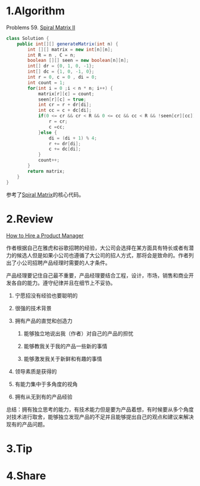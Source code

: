 # 1.Algorithm

Problems 59. [Spiral Matrix II](https://leetcode.com/problems/spiral-matrix-ii/)
```java
class Solution {
    public int[][] generateMatrix(int n) {
        int [][] matrix = new int[n][n];
		int R = n , C = n;
		boolean [][] seen = new boolean[n][n];
		int[] dr = {0, 1, 0, -1};
		int[] dc = {1, 0, -1, 0};
		int r = 0, c = 0 , di = 0;
		int count = 1;
		for(int i = 0 ;i < n * n; i++) {
			matrix[r][c] = count;
			seen[r][c] = true;
			int cr = r + dr[di];
			int cc = c + dc[di];
			if(0 <= cr && cr < R && 0 <= cc && cc < R && !seen[cr][cc]) {
				r = cr;
				c =cc;
			}else {
				di = (di + 1) % 4;
				r += dr[di];
				c += dc[di];
			}
			count++;
		}
		return matrix;
    }
}
```

参考了[Spiral Matrix](https://leetcode.com/problems/spiral-matrix/submissions/)的核心代码。

# 2.Review

[How to Hire a Product Manager](https://github.com/zouyingjie/arts/blob/master/2018-11-16.md)

作者根据自己在雅虎和谷歌招聘的经验，大公司会选择在某方面具有特长或者有潜力的候选人但是如果小公司也遵循了大公司的招人方式，那将会是致命的。作者列出了小公司招聘产品经理时需要的人才条件。

产品经理要记住自己最不重要，产品经理要结合工程，设计，市场，销售和商业开发各自的能力。遵守纪律并且在细节上不妥协。

1. 宁愿招没有经验也要聪明的
2. 很强的技术背景
3. 拥有产品的直觉和创造力

   1. 能够独立地说出我（作者）对自己的产品的担忧

   2. 能够教我关于我的产品一些新的事情

   3. 能够激发我关于新鲜和有趣的事情
4. 领导素质是获得的
5. 有能力集中于多角度的视角
6. 拥有从无到有的产品经验

总结：拥有独立思考的能力，有技术能力但是要为产品着想，有时候要从多个角度对技术进行取舍，能够独立发现产品的不足并且能够提出自己的观点和建议来解决现有的产品问题。


# 3.Tip


# 4.Share
